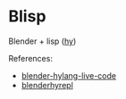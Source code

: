 # Blisp
Blender + lisp ([hy](https://github.com/hylang/hy))

References:
* [blender-hylang-live-code](https://github.com/chr15m/blender-hylang-live-code)
* [blenderhyrepl](https://github.com/nasser/blenderhyrepl)
